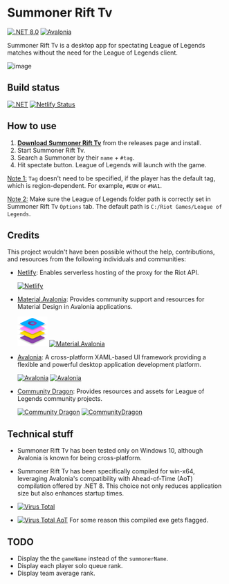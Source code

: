 # Summoner Rift Tv 

[![.NET 8.0](https://img.shields.io/badge/NET-8.0-brightgreen.svg)](https://github.com/dotnet/core/blob/main/release-notes/8.0/README.md)
[![Avalonia](https://img.shields.io/badge/Avalonia-11.0.10-brightgreen.svg)](https://avaloniaui.net)

Summoner Rift Tv is a desktop app for spectating League of Legends matches without the need for the League of Legends client.

![image](https://github.com/arturitus/SummonerRIftTv/assets/68915153/57460b8f-ccd0-451c-bd91-a55e652f4b0e)

## Build status 
[![.NET](https://github.com/arturitus/SummonerRIftTv/actions/workflows/dotnet.yml/badge.svg)](https://github.com/arturitus/SummonerRIftTv/actions/workflows/dotnet.yml)
[![Netlify Status](https://api.netlify.com/api/v1/badges/dce4adb2-4213-4eae-bb88-0c978dff9f4a/deploy-status)](https://app.netlify.com/sites/summonerrifttv/deploys)

## How to use

1. **[Download Summoner Rift Tv](https://github.com/arturitus/SummonerRIftTv/releases/latest)** from the releases page and install.
2. Start Summoner Rift Tv.
3. Search a Summoner by their `name` + `#tag`.
4. Hit spectate button. League of Legends will launch with the game.

[Note 1:](#how-to-use/) `Tag` doesn't need to be specified, if the player has the default tag, which is region-dependent. For example, `#EUW` or `#NA1`.

[Note 2:](#how-to-use/) Make sure the League of Legends folder path is correctly set in Summoner Rift Tv `Options` tab. The default path is `C:/Riot Games/League of Legends`.

## Credits

This project wouldn't have been possible without the help, contributions, and resources from the following individuals and communities:

- [Netlify](https://www.netlify.com): Enables serverless hosting of the proxy for the Riot API.
  
    [![Netlify](https://www.netlify.com/img/deploy/button.svg)](https://www.netlify.com)

- [Material.Avalonia](https://github.com/AvaloniaCommunity/Material.Avalonia): Provides community support and resources for Material Design in Avalonia applications.
  
  [![Material.Avalonia](https://raw.githubusercontent.com/AvaloniaCommunity/Material.Avalonia/master/wiki/FavIcon.svg)](https://github.com/AvaloniaCommunity/Material.Avalonia)
  [![Material.Avalonia](https://img.shields.io/badge/Material.Avalonia-Community%20Support-red?logo=github)](https://github.com/AvaloniaCommunity/Material.Avalonia)

- [Avalonia](https://github.com/AvaloniaUI/Avalonia): A cross-platform XAML-based UI framework providing a flexible and powerful desktop application development platform.
  
  [![Avalonia](https://avaloniaui.net/img/logo/avalonia-white-purple.svg)](https://avaloniaui.net)
  [![Avalonia](https://img.shields.io/badge/Avalonia-UI%20Framework-blueviolet?logo=github)](https://github.com/AvaloniaUI/Avalonia)

- [Community Dragon](https://raw.communitydragon.org): Provides resources and assets for League of Legends community projects.
  
    [![Community Dragon](https://raw.communitydragon.org/.theme/logo.png)](https://raw.communitydragon.org)
    [![CommunityDragon](https://img.shields.io/badge/CommunityDragon-blue?logo=github)](https://github.com/CommunityDragon)

## Technical stuff

- Summoner Rift Tv has been tested only on Windows 10, although Avalonia is known for being cross-platform.
- Summoner Rift Tv has been specifically compiled for win-x64, leveraging Avalonia's compatibility with Ahead-of-Time (AoT) compilation offered by .NET 8. This choice not only reduces application size but also enhances startup times. 
    
- [![Virus Total](https://img.shields.io/badge/VirusTotal-Scan-blue?logo=virustotal)](https://www.virustotal.com/gui/file/8db9bcf730f9d5d816b1e1da69274e6788c08e91d326cb8973a30df087803da5/detection)
- [![Virus Total AoT](https://img.shields.io/badge/VirusTotal-AoT_Scan-blue?logo=virustotal)](https://www.virustotal.com/gui/file/bd0ef835d6e65b987d08173072a06446577eec28f656a362dee99125464e2247/detection)
    For some reason this compiled exe gets flagged.


## TODO
- Display the the `gameName` instead of the `summonerName`.
- Display each player solo queue rank.
- Display team average rank.
